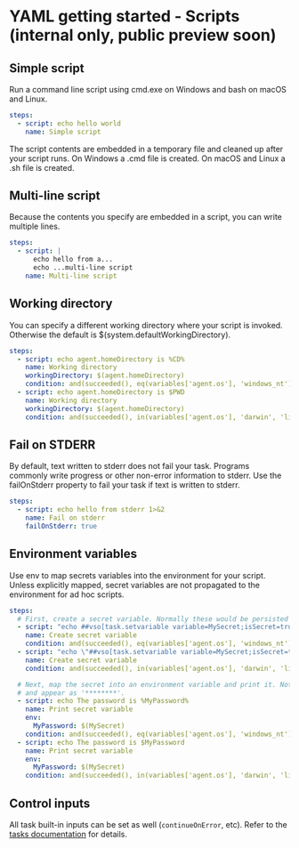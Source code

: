 # YAML getting started - Scripts (internal only, public preview soon)

## Simple script

Run a command line script using cmd.exe on Windows and bash on macOS and Linux.

```yaml
steps:
  - script: echo hello world
    name: Simple script
```

The script contents are embedded in a temporary file and cleaned up after your script runs. On Windows a .cmd file is created. On macOS and Linux a .sh file is created.

## Multi-line script

Because the contents you specify are embedded in a script, you can write multiple lines.

```yaml
steps:
  - script: |
      echo hello from a...
      echo ...multi-line script
    name: Multi-line script
```

## Working directory

You can specify a different working directory where your script is invoked. Otherwise the default is $(system.defaultWorkingDirectory).

```yaml
steps:
  - script: echo agent.homeDirectory is %CD%
    name: Working directory
    workingDirectory: $(agent.homeDirectory)
    condition: and(succeeded(), eq(variables['agent.os'], 'windows_nt'))
  - script: echo agent.homeDirectory is $PWD
    name: Working directory
    workingDirectory: $(agent.homeDirectory)
    condition: and(succeeded(), in(variables['agent.os'], 'darwin', 'linux'))
```

## Fail on STDERR

By default, text written to stderr does not fail your task. Programs commonly write progress
or other non-error information to stderr. Use the failOnStderr property to fail your task if
text is written to stderr.

```yaml
steps:
  - script: echo hello from stderr 1>&2
    name: Fail on stderr
    failOnStderr: true
```

## Environment variables

Use env to map secrets variables into the environment for your script. Unless explicitly mapped,
secret variables are not propagated to the environment for ad hoc scripts.

```yaml
steps:
  # First, create a secret variable. Normally these would be persisted securely by the definition.
  - script: "echo ##vso[task.setvariable variable=MySecret;isSecret=true]My secret value"
    name: Create secret variable
    condition: and(succeeded(), eq(variables['agent.os'], 'windows_nt'))
  - script: "echo \"##vso[task.setvariable variable=MySecret;isSecret=true]My secret value\""
    name: Create secret variable
    condition: and(succeeded(), in(variables['agent.os'], 'darwin', 'linux'))

  # Next, map the secret into an environment variable and print it. Note, secrets are masked in the log
  # and appear as '********'.
  - script: echo The password is %MyPassword%
    name: Print secret variable
    env:
      MyPassword: $(MySecret)
    condition: and(succeeded(), eq(variables['agent.os'], 'windows_nt'))
  - script: echo The password is $MyPassword
    name: Print secret variable
    env:
      MyPassword: $(MySecret)
    condition: and(succeeded(), in(variables['agent.os'], 'darwin', 'linux'))
```

## Control inputs

All task built-in inputs can be set as well (`continueOnError`, etc). Refer to the [tasks documentation](yamlgettingstarted-tasks.md) for details.
